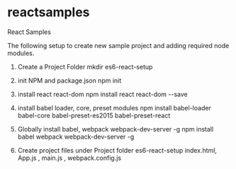 # reactsamples
React Samples

The following setup to create new sample project and adding required node modules.

1) Create a Project Folder
	  mkdir es6-react-setup 
	  
2) init NPM and package.json
    npm init
    
3) install react react-dom
    npm install react react-dom --save
    
4) install babel loader, core, preset modules
    npm install babel-loader babel-core babel-preset-es2015 babel-preset-react
    
5) Globally install babel, webpack webpack-dev-server -g
    npm install babel webpack webpack-dev-server -g
    
6) Create project files under Project folder es6-react-setup
    index.html, App.js , main.js , webpack.config.js
    
    
